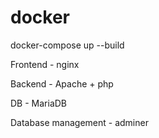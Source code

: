 # docker
docker-compose up --build

Frontend - nginx

Backend - Apache + php

DB - MariaDB

Database management - adminer
